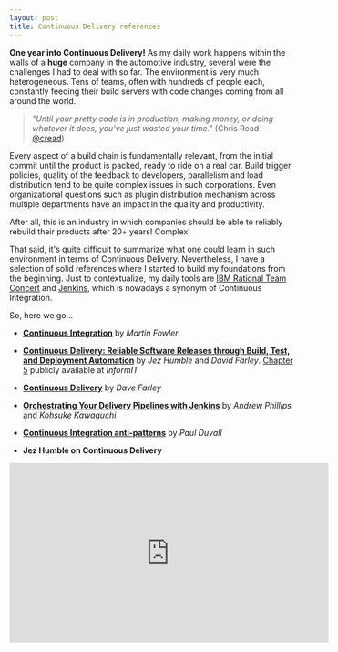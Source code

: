 ```yaml
---
layout: post
title: Continuous Delivery references
---
```


**One year into Continuous Delivery!** As my daily work happens within the walls of a **huge** company in the automotive industry, several were the challenges I had to deal with so far. The environment is very much heterogeneous. Tens of teams, often with hundreds of people each, constantly feeding their build servers with code changes coming from all around the world.

> *"Until your pretty code is in production, making money, or doing whatever it does, you've just wasted your time."* (Chris Read - [@cread](https://twitter.com/cread))

Every aspect of a build chain is fundamentally relevant, from the initial commit until the product is packed, ready to ride on a real car. Build trigger policies, quality of the feedback to developers, parallelism and load distribution tend to be quite complex issues in such corporations. Even organizational questions such as plugin distribution mechanism across multiple departments have an impact in the quality and productivity.

After all, this is an industry in which companies should be able to reliably rebuild their products after 20+ years! Complex!

That said, it's quite difficult to summarize what one could learn in such environment in terms of Continuous Delivery. Nevertheless, I have a selection of solid references where I started to build my foundations from the beginning. Just to contextualize, my daily tools are [IBM Rational Team Concert](http://www.ibm.com/software/products/en/rtc) and [Jenkins](http://jenkins-ci.org), which is nowadays a synonym of Continuous Integration.

So, here we go...

* [**Continuous Integration**](http://martinfowler.com/articles/continuousIntegration.html) by *Martin Fowler*

* [**Continuous Delivery: Reliable Software Releases through Build, Test, and Deployment Automation**](http://martinfowler.com/books/continuousDelivery.html) by *Jez Humble* and *David Farley*. [Chapter 5](http://www.informit.com/articles/article.aspx?p=1621865) publicly available at *InformIT*

* [**Continuous Delivery**](http://www.infoq.com/interviews/farley-continuous-delivery) by *Dave Farley*

* [**Orchestrating Your Delivery Pipelines with Jenkins**](http://www.infoq.com/articles/orch-pipelines-jenkins) by *Andrew Phillips* and *Kohsuke Kawaguchi*

* [**Continuous Integration anti-patterns**](http://www.ibm.com/developerworks/java/library/j-ap11297/) by *Paul Duvall*

* **Jez Humble on Continuous Delivery**

<iframe width="560" height="315" src="https://www.youtube.com/watch?v=skLJuksCRTw" frameborder="0" allowfullscreen></iframe>


